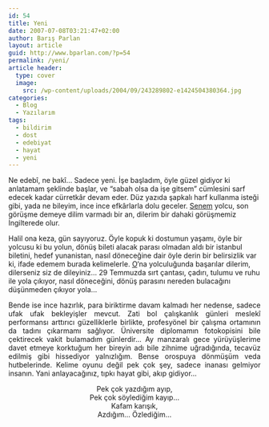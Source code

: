```yaml
---
id: 54
title: Yeni
date: 2007-07-08T03:21:47+02:00
author: Barış Parlan
layout: article
guid: http://www.bparlan.com/?p=54
permalink: /yeni/
article header:
  type: cover
  image:
    src: /wp-content/uploads/2004/09/243289802-e1424504380364.jpg
categories:
  - Blog
  - Yazılarım
tags:
  - bildirim
  - dost
  - edebiyat
  - hayat
  - yeni
---
```


Ne edebî, ne bakî&#8230; Sadece yeni. İşe başladım, öyle güzel gidiyor ki anlatamam şeklinde başlar, ve &#8220;sabah olsa da işe gitsem&#8221; cümlesini sarf edecek kadar cürretkâr devam eder. Düz yazıda şapkalı harf kullanma isteği gibi, yada ne bileyim, ince ince efkârlarla dolu geceler. <a style="text-align: justify;" title="Senem Gökel" href="http://www.myspace.com/lal_jade" target="_blank">Senem</a> <span class="Apple-style-span" style="text-align: justify;">yolcu, son görüşme demeye dilim varmadı bir an, dilerim bir dahaki görüşmemiz İngilterede olur.</span>

<span class="Apple-style-span" style="text-align: justify;">Halil ona keza, gün sayıyoruz. Öyle kopuk ki dostumun yaşamı, öyle bir yolcusu ki bu yolun, dönüş bileti alacak parası olmadan aldı bir istanbul biletini, hedef yunanistan, nasıl döneceğine dair öyle derin bir belirsizlik var ki, ifade edemem burada kelimelerle. </span><a style="text-align: justify;" title="Halil'e Mail at..." href="mailto:ruhsalkorku@yahoo.com" target="_blank">O</a><span class="Apple-style-span" style="text-align: justify;">&#8216;na yolculuğunda başarılar dilerim, dilerseniz siz de dileyiniz&#8230; 29 Temmuzda sırt çantası, çadırı, tulumu ve ruhu ile yola çıkıyor, nasıl döneceğini, dönüş parasını nereden bulacağını düşünmeden çıkıyor yola&#8230;</span>

<p style="text-align: justify;">
  Bende ise ince hazırlık, para biriktirme davam kalmadı her nedense, sadece ufak ufak bekleyişler mevcut. Zati bol çalışkanlık günleri meslekî performansı arttırıcı güzelliklerle birlikte, profesyönel bir çalışma ortamının da tadını çıkarmamı sağlıyor. Üniversite diplomamın fotokopisini bile çektirecek vakit bulamadım günlerdir&#8230; Ay manzaralı gece yürüyüşlerime davet etmeye korktuğum her bireyin adı bile zihnime uğradığında, tecavüz edilmiş gibi hissediyor yalnızlığım. Bense orospuya dönmüşüm veda hutbelerinde. Kelime oyunu değil pek çok şey, sadece inanası gelmiyor insanın. Yani anlayacağınız, tıpkı hayat gibi, akıp gidiyor&#8230;
</p>

<p style="text-align: center;">
  Pek çok yazdığım ayıp,<br /> Pek çok söylediğim kayıp&#8230;<br /> Kafam karışık,<br /> Azdığım&#8230; Özlediğim&#8230;
</p>
